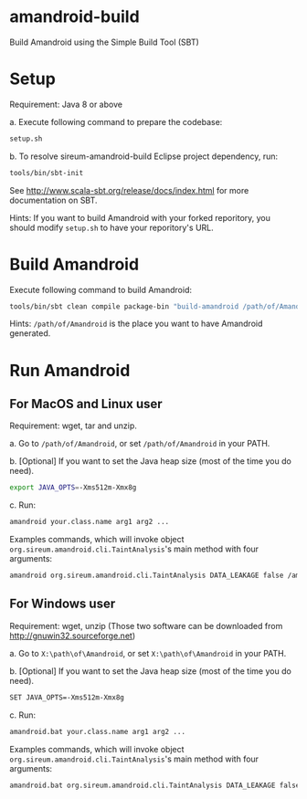 amandroid-build
=================
Build Amandroid using the Simple Build Tool (SBT)

# Setup

Requirement: Java 8 or above

a. Execute following command to prepare the codebase: 
```bash
setup.sh
```
b. To resolve sireum-amandroid-build Eclipse project dependency, run:
```bash
tools/bin/sbt-init
```

See http://www.scala-sbt.org/release/docs/index.html for more documentation on SBT.

Hints: If you want to build Amandroid with your forked reporitory, you should modify `setup.sh` to have your reporitory's URL.

# Build Amandroid

Execute following command to build Amandroid:
```bash
tools/bin/sbt clean compile package-bin "build-amandroid /path/of/Amandroid"
```

Hints: `/path/of/Amandroid` is the place you want to have Amandroid generated.

# Run Amandroid

## For MacOS and Linux user

Requirement: wget, tar and unzip.

a. Go to `/path/of/Amandroid`, or set `/path/of/Amandroid` in your PATH.

b. [Optional] If you want to set the Java heap size (most of the time you do need).
```bash
export JAVA_OPTS=-Xms512m-Xmx8g
```
c. Run:
```bash
amandroid your.class.name arg1 arg2 ...
```

Examples commands, which will invoke object `org.sireum.amandroid.cli.TaintAnalysis`'s main method with four arguments:
```bash
amandroid org.sireum.amandroid.cli.TaintAnalysis DATA_LEAKAGE false /amandroid/sources/icc-bench /output/icc-bench
```

## For Windows user

Requirement: wget, unzip (Those two software can be downloaded from http://gnuwin32.sourceforge.net)

a. Go to `X:\path\of\Amandroid`, or set `X:\path\of\Amandroid` in your PATH.

b. [Optional] If you want to set the Java heap size (most of the time you do need).
```bash
SET JAVA_OPTS=-Xms512m-Xmx8g
```
c. Run:
```bash
amandroid.bat your.class.name arg1 arg2 ...
```

Examples commands, which will invoke object `org.sireum.amandroid.cli.TaintAnalysis`'s main method with four arguments:
```bash
amandroid.bat org.sireum.amandroid.cli.TaintAnalysis DATA_LEAKAGE false /amandroid/sources/icc-bench /output/icc-bench
```
